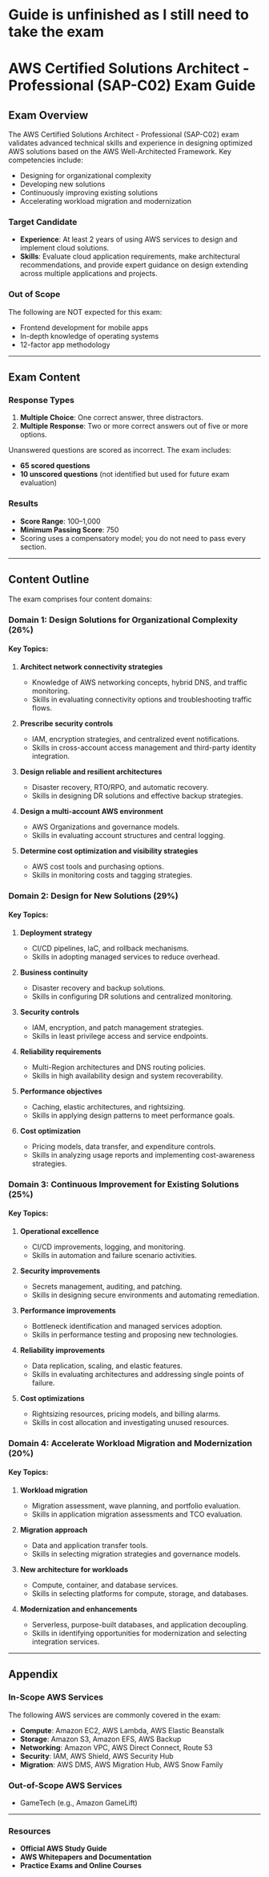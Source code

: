 # Guide is unfinished as I still need to take the exam
# AWS Certified Solutions Architect - Professional (SAP-C02) Exam Guide





## Exam Overview
The AWS Certified Solutions Architect - Professional (SAP-C02) exam validates advanced technical skills and experience in designing optimized AWS solutions based on the AWS Well-Architected Framework. Key competencies include:

- Designing for organizational complexity
- Developing new solutions
- Continuously improving existing solutions
- Accelerating workload migration and modernization

### Target Candidate
- **Experience**: At least 2 years of using AWS services to design and implement cloud solutions.
- **Skills**: Evaluate cloud application requirements, make architectural recommendations, and provide expert guidance on design extending across multiple applications and projects.

### Out of Scope
The following are NOT expected for this exam:
- Frontend development for mobile apps
- In-depth knowledge of operating systems
- 12-factor app methodology

---

## Exam Content
### Response Types
1. **Multiple Choice**: One correct answer, three distractors.
2. **Multiple Response**: Two or more correct answers out of five or more options.

Unanswered questions are scored as incorrect. The exam includes:
- **65 scored questions**
- **10 unscored questions** (not identified but used for future exam evaluation)

### Results
- **Score Range**: 100–1,000
- **Minimum Passing Score**: 750
- Scoring uses a compensatory model; you do not need to pass every section.

---

## Content Outline
The exam comprises four content domains:

### **Domain 1: Design Solutions for Organizational Complexity (26%)**
#### Key Topics:
1. **Architect network connectivity strategies**
   - Knowledge of AWS networking concepts, hybrid DNS, and traffic monitoring.
   - Skills in evaluating connectivity options and troubleshooting traffic flows.

2. **Prescribe security controls**
   - IAM, encryption strategies, and centralized event notifications.
   - Skills in cross-account access management and third-party identity integration.

3. **Design reliable and resilient architectures**
   - Disaster recovery, RTO/RPO, and automatic recovery.
   - Skills in designing DR solutions and effective backup strategies.

4. **Design a multi-account AWS environment**
   - AWS Organizations and governance models.
   - Skills in evaluating account structures and central logging.

5. **Determine cost optimization and visibility strategies**
   - AWS cost tools and purchasing options.
   - Skills in monitoring costs and tagging strategies.

### **Domain 2: Design for New Solutions (29%)**
#### Key Topics:
1. **Deployment strategy**
   - CI/CD pipelines, IaC, and rollback mechanisms.
   - Skills in adopting managed services to reduce overhead.

2. **Business continuity**
   - Disaster recovery and backup solutions.
   - Skills in configuring DR solutions and centralized monitoring.

3. **Security controls**
   - IAM, encryption, and patch management strategies.
   - Skills in least privilege access and service endpoints.

4. **Reliability requirements**
   - Multi-Region architectures and DNS routing policies.
   - Skills in high availability design and system recoverability.

5. **Performance objectives**
   - Caching, elastic architectures, and rightsizing.
   - Skills in applying design patterns to meet performance goals.

6. **Cost optimization**
   - Pricing models, data transfer, and expenditure controls.
   - Skills in analyzing usage reports and implementing cost-awareness strategies.

### **Domain 3: Continuous Improvement for Existing Solutions (25%)**
#### Key Topics:
1. **Operational excellence**
   - CI/CD improvements, logging, and monitoring.
   - Skills in automation and failure scenario activities.

2. **Security improvements**
   - Secrets management, auditing, and patching.
   - Skills in designing secure environments and automating remediation.

3. **Performance improvements**
   - Bottleneck identification and managed services adoption.
   - Skills in performance testing and proposing new technologies.

4. **Reliability improvements**
   - Data replication, scaling, and elastic features.
   - Skills in evaluating architectures and addressing single points of failure.

5. **Cost optimizations**
   - Rightsizing resources, pricing models, and billing alarms.
   - Skills in cost allocation and investigating unused resources.

### **Domain 4: Accelerate Workload Migration and Modernization (20%)**
#### Key Topics:
1. **Workload migration**
   - Migration assessment, wave planning, and portfolio evaluation.
   - Skills in application migration assessments and TCO evaluation.

2. **Migration approach**
   - Data and application transfer tools.
   - Skills in selecting migration strategies and governance models.

3. **New architecture for workloads**
   - Compute, container, and database services.
   - Skills in selecting platforms for compute, storage, and databases.

4. **Modernization and enhancements**
   - Serverless, purpose-built databases, and application decoupling.
   - Skills in identifying opportunities for modernization and selecting integration services.

---

## Appendix
### In-Scope AWS Services
The following AWS services are commonly covered in the exam:
- **Compute**: Amazon EC2, AWS Lambda, AWS Elastic Beanstalk
- **Storage**: Amazon S3, Amazon EFS, AWS Backup
- **Networking**: Amazon VPC, AWS Direct Connect, Route 53
- **Security**: IAM, AWS Shield, AWS Security Hub
- **Migration**: AWS DMS, AWS Migration Hub, AWS Snow Family

### Out-of-Scope AWS Services
- GameTech (e.g., Amazon GameLift)

---

### Resources
- **Official AWS Study Guide**
- **AWS Whitepapers and Documentation**
- **Practice Exams and Online Courses**
